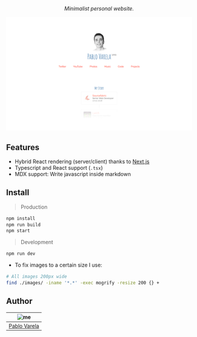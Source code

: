 <p align="center"><i>Minimalist personal website.</i></p>

![screenshot](https://github.com/pablopunk/art/raw/master/pablo.life/screenshot.png)

## Features

- Hybrid React rendering (server/client) thanks to [Next.js](https://github.com/zeit/next.js)
- Typescript and React support (`.tsx`)
- MDX support: Write javascript inside markdown

## Install

> Production

```sh
npm install
npm run build
npm start
```

> Development

```sh
npm run dev
```

* To fix images to a certain size I use:

```bash
# All images 200px wide
find ./images/ -iname '*.*' -exec mogrify -resize 200 {} +
```

## Author

| ![me](https://www.gravatar.com/avatar/fa50aeff0ddd6e63273a068b04353d9d?s=100) |
| ----------------------------------------------------------------------------- |
| [Pablo Varela](http://pablo.life)                                             |
